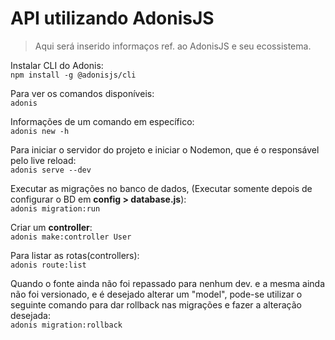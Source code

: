 # API utilizando AdonisJS

> Aqui será inserido informaços ref. ao AdonisJS e seu ecossistema.

Instalar CLI do Adonis: </br>
`npm install -g @adonisjs/cli`

Para ver os comandos disponíveis: </br>
`adonis`

Informações de um comando em específico: </br>
`adonis new -h`

Para iniciar o servidor do projeto e iniciar o Nodemon, que é o responsável pelo live reload: </br>
`adonis serve --dev`

Executar as migrações no banco de dados, (Executar somente depois de configurar o BD em <strong>config > database.js</strong>): </br>
`adonis migration:run`

Criar um <strong>controller</strong>: </br>
`adonis make:controller User`

Para listar as rotas(controllers): </br>
`adonis route:list`

Quando o fonte ainda não foi repassado para nenhum dev. e a mesma ainda não foi versionado, e é desejado alterar um "model", pode-se utilizar o seguinte comando para dar rollback nas migrações e fazer a alteração desejada: </br>
`adonis migration:rollback`
